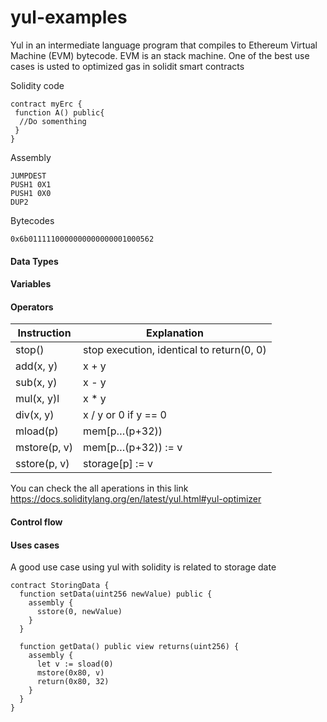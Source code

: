 # yul-examples
Yul in an intermediate language program that compiles to Ethereum Virtual Machine (EVM) bytecode. EVM is an stack machine.
One of the best use cases is usted to optimized gas in solidit smart contracts

Solidity code
```solidity
contract myErc {
 function A() public{
  //Do somenthing
 }
}
```
Assembly
```solidity
JUMPDEST
PUSH1 0X1
PUSH1 0X0
DUP2
```
Bytecodes
```solidity
0x6b0111110000000000000001000562
```


####  Data Types



####  Variables

####  Operators
| Instruction | Explanation |
| --- | --- |
| stop() | stop execution, identical to return(0, 0) |
| add(x, y) | x + y |
| sub(x, y)  | x - y |
| mul(x, y)l | x * y |
| div(x, y) | x / y or 0 if y == 0 |
| mload(p) | mem[p…(p+32)) |
| mstore(p, v) | mem[p…(p+32)) := v  |
| sstore(p, v) | storage[p] := v |

You can check the all aperations in this link https://docs.soliditylang.org/en/latest/yul.html#yul-optimizer

####  Control flow

####  Uses cases
A good use case using yul with solidity is related to storage date
```solidity
contract StoringData {
  function setData(uint256 newValue) public {
    assembly {
      sstore(0, newValue)
    }
  }

  function getData() public view returns(uint256) {
    assembly {
      let v := sload(0)
      mstore(0x80, v)
      return(0x80, 32)
    }
  }
}
```
